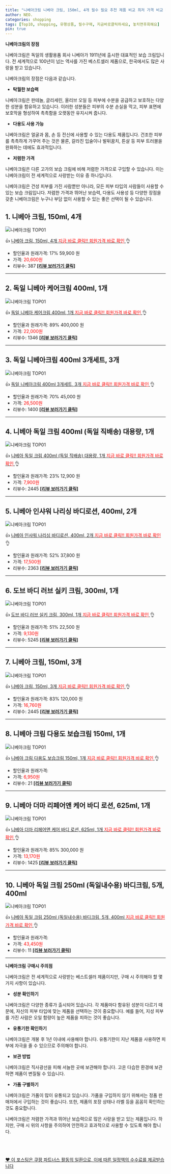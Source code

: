 ```yaml
---
title: "니베아크림 니베아 크림, 150ml, 4개 필수 필요 추천 제품 비교 최저 가격 비교 장점 구매 후기 구매평"
author: NEO.
categories: shopping
tags: [Top10, shopping, 유행상품, 필수구매, 지금바로클릭하세요, 놓치면후회해요]
pin: true
---
```

**니베아크림의 장점**

니베아크림은 독일의 생활용품 회사 니베아가 1911년에 출시한 대표적인 보습 크림입니다. 전 세계적으로 100년이 넘는 역사를 가진 베스트셀러 제품으로, 한국에서도 많은 사랑을 받고 있습니다.

니베아크림의 장점은 다음과 같습니다.

* **탁월한 보습력**

니베아크림은 판테놀, 글리세린, 올리브 오일 등 피부에 수분을 공급하고 보호하는 다양한 성분을 함유하고 있습니다. 이러한 성분들은 피부의 수분 손실을 막고, 피부 표면에 보호막을 형성하여 촉촉함을 오랫동안 유지시켜 줍니다.

* **다용도 사용 가능**

니베아크림은 얼굴과 몸, 손 등 전신에 사용할 수 있는 다용도 제품입니다. 건조한 피부를 촉촉하게 가꾸어 주는 것은 물론, 갈라진 입술이나 발뒤꿈치, 튼살 등 피부 트러블을 완화하는 데에도 효과적입니다.

* **저렴한 가격**

니베아크림은 다른 고가의 보습 크림에 비해 저렴한 가격으로 구입할 수 있습니다. 이는 니베아크림이 전 세계적으로 사랑받는 이유 중 하나입니다.

니베아크림은 건성 피부를 가진 사람뿐만 아니라, 모든 피부 타입의 사람들이 사용할 수 있는 보습 크림입니다. 저렴한 가격과 뛰어난 보습력, 다용도 사용성 등 다양한 장점을 갖춘 니베아크림은 누구나 부담 없이 사용할 수 있는 좋은 선택이 될 수 있습니다.

   

## 1. 니베아 크림, 150ml, 4개

![니베아크림 TOP01](https://thumbnail7.coupangcdn.com/thumbnails/remote/490x490ex/image/retail/images/606031605513172-fb192413-0d57-480e-8407-d377f53a0eff.png)


👍 [니베아 크림, 150ml, 4개 <font color=red> 지금 바로 클릭!! 회원가격 바로 확인 </font> ](https://link.coupang.com/re/AFFSDP?lptag=AF3617701&subid=GithubCoopas&pageKey=6812168728&traceid=V0-153&itemId=15661589689&vendorItemId=82877379663) 👌 


- 할인율과 원래가격: 17%  59,900   원
- 가격: <span style='color:red'>20,600원</span>
- 리뷰수: 387  [**[리뷰 보러가기 클릭]**](https://link.coupang.com/re/AFFSDP?lptag=AF3617701&subid=GithubCoopas&pageKey=6812168728&traceid=V0-153&itemId=15661589689&vendorItemId=82877379663)

---


   

## 2. 독일 니베아 케어크림 400ml, 1개

![니베아크림 TOP01](https://thumbnail7.coupangcdn.com/thumbnails/remote/490x490ex/image/vendor_inventory/6407/9510a80f5bb63eb11d8dd6762499bf1f775fd7d36641cfa6fd4220b3df69.jpeg)


👍 [독일 니베아 케어크림 400ml, 1개 <font color=red> 지금 바로 클릭!! 회원가격 바로 확인 </font> ](https://link.coupang.com/re/AFFSDP?lptag=AF3617701&subid=GithubCoopas&pageKey=7721422414&traceid=V0-153&itemId=20723758753&vendorItemId=87794506858) 👌 


- 할인율과 원래가격: 89%  400,000   원
- 가격: <span style='color:red'>22,000원</span>
- 리뷰수: 1346  [**[리뷰 보러가기 클릭]**](https://link.coupang.com/re/AFFSDP?lptag=AF3617701&subid=GithubCoopas&pageKey=7721422414&traceid=V0-153&itemId=20723758753&vendorItemId=87794506858)

---


   

## 3. 독일 니베아크림 400ml 3개세트, 3개

![니베아크림 TOP01](https://thumbnail8.coupangcdn.com/thumbnails/remote/490x490ex/image/vendor_inventory/fa27/537d207fae488063dab2b9475d0fb0f29327d5ad37e6f2a3569e467092a9.jpg)


👍 [독일 니베아크림 400ml 3개세트, 3개 <font color=red> 지금 바로 클릭!! 회원가격 바로 확인 </font> ](https://link.coupang.com/re/AFFSDP?lptag=AF3617701&subid=GithubCoopas&pageKey=7053564332&traceid=V0-153&itemId=17821213237&vendorItemId=84985116868) 👌 


- 할인율과 원래가격: 70%  45,000   원
- 가격: <span style='color:red'>26,500원</span>
- 리뷰수: 1400  [**[리뷰 보러가기 클릭]**](https://link.coupang.com/re/AFFSDP?lptag=AF3617701&subid=GithubCoopas&pageKey=7053564332&traceid=V0-153&itemId=17821213237&vendorItemId=84985116868)

---


   

## 4. 니베아 독일 크림 400ml (독일 직배송) 대용량, 1개

![니베아크림 TOP01](https://thumbnail8.coupangcdn.com/thumbnails/remote/490x490ex/image/vendor_inventory/76b4/f75111ca36a8cb720f2611f0f3a2e2c432a49df83746002702003c10a8f4.png)


👍 [니베아 독일 크림 400ml (독일 직배송) 대용량, 1개 <font color=red> 지금 바로 클릭!! 회원가격 바로 확인 </font> ](https://link.coupang.com/re/AFFSDP?lptag=AF3617701&subid=GithubCoopas&pageKey=7053564332&traceid=V0-153&itemId=11413218466&vendorItemId=87641354960) 👌 


- 할인율과 원래가격: 23%  12,900   원
- 가격: <span style='color:red'>7,900원</span>
- 리뷰수: 2445  [**[리뷰 보러가기 클릭]**](https://link.coupang.com/re/AFFSDP?lptag=AF3617701&subid=GithubCoopas&pageKey=7053564332&traceid=V0-153&itemId=11413218466&vendorItemId=87641354960)

---


   

## 5. 니베아 인샤워 나리싱 바디로션, 400ml, 2개

![니베아크림 TOP01](https://thumbnail6.coupangcdn.com/thumbnails/remote/490x490ex/image/product/image/vendoritem/2019/01/18/4173165219/a779af8d-343b-4f70-95db-304518b17773.jpg)


👍 [니베아 인샤워 나리싱 바디로션, 400ml, 2개 <font color=red> 지금 바로 클릭!! 회원가격 바로 확인 </font> ](https://link.coupang.com/re/AFFSDP?lptag=AF3617701&subid=GithubCoopas&pageKey=48404&traceid=V0-153&itemId=18173461753&vendorItemId=4173165219) 👌 


- 할인율과 원래가격: 52%  37,800   원
- 가격: <span style='color:red'>17,500원</span>
- 리뷰수: 2363  [**[리뷰 보러가기 클릭]**](https://link.coupang.com/re/AFFSDP?lptag=AF3617701&subid=GithubCoopas&pageKey=48404&traceid=V0-153&itemId=18173461753&vendorItemId=4173165219)

---


   

## 6. 도브 바디 러브 실키 크림, 300ml, 1개

![니베아크림 TOP01](https://thumbnail7.coupangcdn.com/thumbnails/remote/490x490ex/image/retail/images/2023/10/04/18/9/ea583d0e-ae09-4ef9-8f7c-19c01365ec6d.jpg)


👍 [도브 바디 러브 실키 크림, 300ml, 1개 <font color=red> 지금 바로 클릭!! 회원가격 바로 확인 </font> ](https://link.coupang.com/re/AFFSDP?lptag=AF3617701&subid=GithubCoopas&pageKey=6973878034&traceid=V0-153&itemId=19350939950&vendorItemId=87351068732) 👌 


- 할인율과 원래가격: 51%  22,500   원
- 가격: <span style='color:red'>9,130원</span>
- 리뷰수: 5245  [**[리뷰 보러가기 클릭]**](https://link.coupang.com/re/AFFSDP?lptag=AF3617701&subid=GithubCoopas&pageKey=6973878034&traceid=V0-153&itemId=19350939950&vendorItemId=87351068732)

---


   

## 7. 니베아 크림, 150ml, 3개

![니베아크림 TOP01](https://thumbnail7.coupangcdn.com/thumbnails/remote/490x490ex/image/vendor_inventory/deee/fa09e832791b5ce17adb48fdf01d9965c3fa45c5fd09cff5780986677907.jpg)


👍 [니베아 크림, 150ml, 3개 <font color=red> 지금 바로 클릭!! 회원가격 바로 확인 </font> ](https://link.coupang.com/re/AFFSDP?lptag=AF3617701&subid=GithubCoopas&pageKey=6812168728&traceid=V0-153&itemId=963566062&vendorItemId=83373585930) 👌 


- 할인율과 원래가격: 83%  120,000   원
- 가격: <span style='color:red'>16,760원</span>
- 리뷰수: 2445  [**[리뷰 보러가기 클릭]**](https://link.coupang.com/re/AFFSDP?lptag=AF3617701&subid=GithubCoopas&pageKey=6812168728&traceid=V0-153&itemId=963566062&vendorItemId=83373585930)

---


   

## 8. 니베아 크림 다용도 보습크림 150ml, 1개

![니베아크림 TOP01](https://thumbnail9.coupangcdn.com/thumbnails/remote/490x490ex/image/vendor_inventory/d5d6/4531aaa745a2d1b29431d55ec96c74371c2711e5a81ae4a870247f9de75f.jpg)


👍 [니베아 크림 다용도 보습크림 150ml, 1개 <font color=red> 지금 바로 클릭!! 회원가격 바로 확인 </font> ](https://link.coupang.com/re/AFFSDP?lptag=AF3617701&subid=GithubCoopas&pageKey=6812168728&traceid=V0-153&itemId=18293437924&vendorItemId=73912924141) 👌 


- 할인율과 원래가격: 
- 가격: <span style='color:red'>6,950원</span>
- 리뷰수: 21  [**[리뷰 보러가기 클릭]**](https://link.coupang.com/re/AFFSDP?lptag=AF3617701&subid=GithubCoopas&pageKey=6812168728&traceid=V0-153&itemId=18293437924&vendorItemId=73912924141)

---


   

## 9. 니베아 더마 리페어앤 케어 바디 로션, 625ml, 1개

![니베아크림 TOP01](https://thumbnail8.coupangcdn.com/thumbnails/remote/490x490ex/image/retail/images/3505526074486862-c7d67644-f1b1-41fd-a18b-8323ad6dcfac.jpg)


👍 [니베아 더마 리페어앤 케어 바디 로션, 625ml, 1개 <font color=red> 지금 바로 클릭!! 회원가격 바로 확인 </font> ](https://link.coupang.com/re/AFFSDP?lptag=AF3617701&subid=GithubCoopas&pageKey=7478434271&traceid=V0-153&itemId=19528951466&vendorItemId=72042662746) 👌 


- 할인율과 원래가격: 85%  300,000   원
- 가격: <span style='color:red'>13,170원</span>
- 리뷰수: 1425  [**[리뷰 보러가기 클릭]**](https://link.coupang.com/re/AFFSDP?lptag=AF3617701&subid=GithubCoopas&pageKey=7478434271&traceid=V0-153&itemId=19528951466&vendorItemId=72042662746)

---


   

## 10. 니베아 독일 크림 250ml (독일내수용) 바디크림, 5개, 400ml

![니베아크림 TOP01](https://thumbnail8.coupangcdn.com/thumbnails/remote/490x490ex/image/vendor_inventory/76b4/f75111ca36a8cb720f2611f0f3a2e2c432a49df83746002702003c10a8f4.png)


👍 [니베아 독일 크림 250ml (독일내수용) 바디크림, 5개, 400ml <font color=red> 지금 바로 클릭!! 회원가격 바로 확인 </font> ](https://link.coupang.com/re/AFFSDP?lptag=AF3617701&subid=GithubCoopas&pageKey=7053564332&traceid=V0-153&itemId=12803643767&vendorItemId=87641330414) 👌 


- 할인율과 원래가격: 
- 가격: <span style='color:red'>43,450원</span>
- 리뷰수: 11  [**[리뷰 보러가기 클릭]**](https://link.coupang.com/re/AFFSDP?lptag=AF3617701&subid=GithubCoopas&pageKey=7053564332&traceid=V0-153&itemId=12803643767&vendorItemId=87641330414)

---
**니베아크림 구매시 주의점**

니베아크림은 전 세계적으로 사랑받는 베스트셀러 제품이지만, 구매 시 주의해야 할 몇 가지 사항이 있습니다.

* **성분 확인하기**

니베아크림은 다양한 종류가 출시되어 있습니다. 각 제품마다 함유된 성분이 다르기 때문에, 자신의 피부 타입에 맞는 제품을 선택하는 것이 중요합니다. 예를 들어, 지성 피부를 가진 사람은 오일 함량이 높은 제품을 피하는 것이 좋습니다.

* **유통기한 확인하기**

니베아크림은 개봉 후 1년 이내에 사용해야 합니다. 유통기한이 지난 제품을 사용하면 피부에 자극을 줄 수 있으므로 주의해야 합니다.

* **보관 방법**

니베아크림은 직사광선을 피해 서늘한 곳에 보관해야 합니다. 고온 다습한 환경에 보관하면 제품이 변질될 수 있습니다.

* **가품 구별하기**

니베아크림은 가품이 많이 유통되고 있습니다. 가품을 구입하지 않기 위해서는 정품 판매처에서 구입하는 것이 좋습니다. 또한, 제품의 포장 상태나 라벨 등을 꼼꼼히 확인하는 것도 중요합니다.

니베아크림은 저렴한 가격과 뛰어난 보습력으로 많은 사랑을 받고 있는 제품입니다. 하지만, 구매 시 위의 사항을 주의하여 안전하고 효과적으로 사용할 수 있도록 해야 합니다.<br><br><br><br><br> [ ❤  이 포스팅은 쿠팡 파트너스 활동의 일환으로, 이에 따른 일정액의 수수료를 제공받습니다](https://link.coupang.com/a/bcEFyh)
